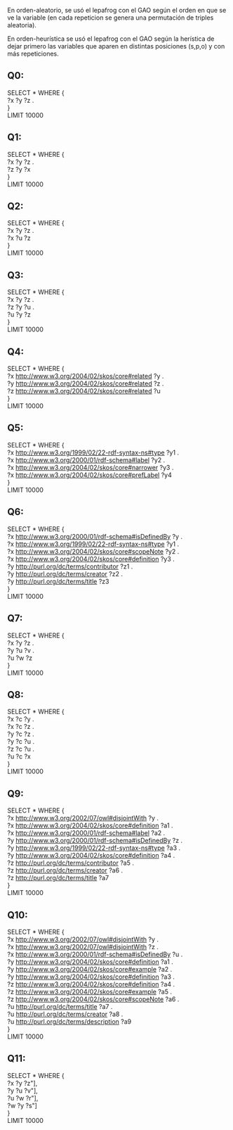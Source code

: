 En orden-aleatorio, se usó el lepafrog con el GAO según el orden en que se ve la variable (en cada repeticion se genera una permutación de triples aleatoria).   
  
En orden-heurística se usó el lepafrog con el GAO según la herística de dejar primero las variables que aparen en distintas posiciones (s,p,o) y con más repeticiones.  
  
## Q0:  
SELECT * WHERE {  
    ?x ?y ?z .  
}  
LIMIT 10000  
  
  
## Q1:  
SELECT * WHERE {  
    ?x ?y ?z .  
	?z ?y ?x  
}  
LIMIT 10000  
  
  
## Q2:  
SELECT * WHERE {  
    ?x ?y ?z .  
	?x ?u ?z  
}  
LIMIT 10000  
  
  
## Q3:  
SELECT * WHERE {  
    ?x ?y ?z .  
    ?z ?y ?u .  
    ?u ?y ?z  
}  
LIMIT 10000  
  
## Q4:  
SELECT * WHERE {  
    ?x <http://www.w3.org/2004/02/skos/core#related> ?y .  
    ?y <http://www.w3.org/2004/02/skos/core#related> ?z .  
    ?z <http://www.w3.org/2004/02/skos/core#related> ?u  
}  
LIMIT 10000  
  
## Q5:  
SELECT * WHERE {  
    ?x <http://www.w3.org/1999/02/22-rdf-syntax-ns#type> 	?y1 .  
    ?x <http://www.w3.org/2000/01/rdf-schema#label> 		?y2 .  
    ?x <http://www.w3.org/2004/02/skos/core#narrower> 		?y3 .  
    ?x <http://www.w3.org/2004/02/skos/core#prefLabel> 		?y4  
}  
LIMIT 10000  
  
## Q6:  
SELECT * WHERE {  
    ?x <http://www.w3.org/2000/01/rdf-schema#isDefinedBy> 	?y .  
    ?x <http://www.w3.org/1999/02/22-rdf-syntax-ns#type> 	?y1 .  
    ?x <http://www.w3.org/2004/02/skos/core#scopeNote> 		?y2 .  
    ?x <http://www.w3.org/2004/02/skos/core#definition> 	?y3 .  
    ?y <http://purl.org/dc/terms/contributor> 				?z1 .  
    ?y <http://purl.org/dc/terms/creator> 					?z2 .  
    ?y <http://purl.org/dc/terms/title>						?z3  
}  
LIMIT 10000  
  
## Q7:  
SELECT * WHERE {  
    ?x ?y ?z .  
    ?y ?u ?v .  
    ?u ?w ?z  
}  
LIMIT 10000  
  
## Q8:  
SELECT * WHERE {  
    ?x ?c ?y .  
    ?x ?c ?z .  
    ?y ?c ?z .  
    ?y ?c ?u .  
    ?z ?c ?u .  
    ?u ?c ?x  
}  
LIMIT 10000  
  
## Q9:  
SELECT * WHERE {  
    ?x <http://www.w3.org/2002/07/owl#disjointWith> 		?y .  
    ?x <http://www.w3.org/2004/02/skos/core#definition> 	?a1 .  
    ?x <http://www.w3.org/2000/01/rdf-schema#label> 		?a2 .  
    ?y <http://www.w3.org/2000/01/rdf-schema#isDefinedBy>   ?z .  
    ?y <http://www.w3.org/1999/02/22-rdf-syntax-ns#type> 	?a3 .  
    ?y <http://www.w3.org/2004/02/skos/core#definition> 	?a4 .  
    ?z <http://purl.org/dc/terms/contributor> 			    ?a5 .  
    ?z <http://purl.org/dc/terms/creator> 				    ?a6 .  
    ?z <http://purl.org/dc/terms/title> 					?a7  
}  
LIMIT 10000  
  
## Q10:  
SELECT * WHERE {  
    ?x <http://www.w3.org/2002/07/owl#disjointWith> 		?y .  
    ?x <http://www.w3.org/2002/07/owl#disjointWith> 		?z .  
    ?x <http://www.w3.org/2000/01/rdf-schema#isDefinedBy> 	?u .  
    ?y <http://www.w3.org/2004/02/skos/core#definition> 	?a1 .  
    ?y <http://www.w3.org/2004/02/skos/core#example> 		?a2 .  
    ?y <http://www.w3.org/2004/02/skos/core#definition> 	?a3 .  
    ?z <http://www.w3.org/2004/02/skos/core#definition> 	?a4 .  
    ?z <http://www.w3.org/2004/02/skos/core#example> 		?a5 .  
    ?z <http://www.w3.org/2004/02/skos/core#scopeNote> 		?a6 .  
    ?u <http://purl.org/dc/terms/title> 					?a7 .  
    ?u <http://purl.org/dc/terms/creator> 					?a8 .  
    ?u <http://purl.org/dc/terms/description> 				?a9  
}  
LIMIT 10000  
  
## Q11:  
SELECT * WHERE {  
    ?x ?y ?z"],  
    ?y ?u ?v"],  
    ?u ?w ?r"],  
    ?w ?y ?s"]  
}  
LIMIT 10000  
  

